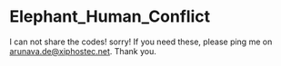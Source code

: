 # Elephant_Human_Conflict

I can not share the codes! sorry!
If you need these, please ping me on arunava.de@xiphostec.net. Thank you.